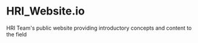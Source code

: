 # HRI_Website.io
HRI Team's public website providing introductory concepts and content to the field

